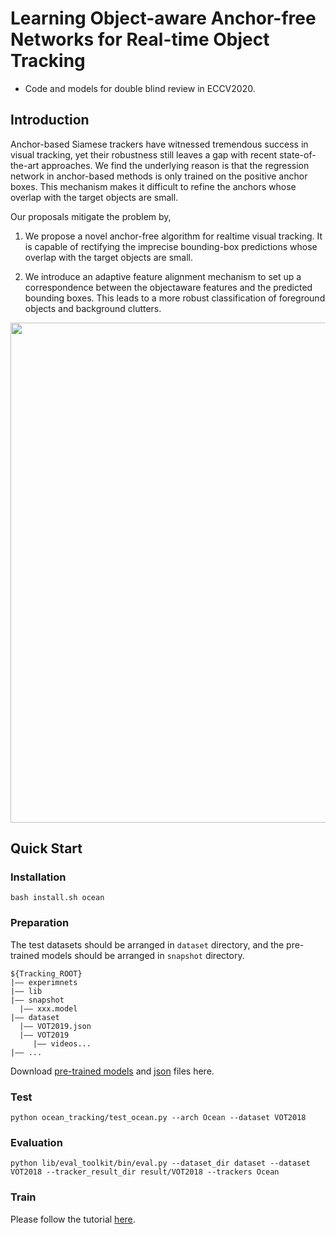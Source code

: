 # Learning Object-aware Anchor-free Networks for Real-time Object Tracking

- Code and models for double blind review in ECCV2020. 

## Introduction
Anchor-based Siamese trackers have witnessed tremendous success in visual tracking, yet their robustness still leaves a gap with recent state-of-the-art approaches. We find the underlying reason is that the regression network in anchor-based methods is only trained on the positive anchor boxes. This mechanism makes it difficult to refine the anchors whose overlap with the target objects are small. 
  
Our proposals mitigate the problem by,
1) We propose a novel anchor-free algorithm for realtime visual tracking. It is capable of rectifying the imprecise bounding-box predictions whose overlap with the target objects are small.

2)  We introduce an adaptive feature alignment mechanism to set up a correspondence between the objectaware features and the predicted bounding boxes. This leads to a more robust classification of foreground objects and background clutters.


<div align="center">
  <img src="demo/ocean.gif" width="800px" />
  <!-- <p>Example SiamFC, SiamRPN and SiamMask outputs.</p> -->
</div>


<!-- ## Results

| Benchmark  | VOT18 | VOT19 | OTB15 | GOT10K | LASOT| 
| :------ | :------: | :------: | :------: | :------: | :------: |
| Performance  | 0.467 | 0.327 | 0.673 | 0.592 | 0.526 |  
| Raw Results|:paperclip: [VOT18](https://drive.google.com/file/d/1VRRAzbePYSqR1O0abR1yINVp561M3mV_/view?usp=sharing) |:paperclip: [VOT19](https://drive.google.com/file/d/1Y-0eBRsqTsfajjJDabkcjCnijtzRoOEQ/view?usp=sharing)  |:paperclip:[OTB15](https://drive.google.com/file/d/17DJRAn-QnTMjnHED8j9AD3qIV2iFx0AJ/view?usp=sharing)  |:paperclip:[GOT10K](https://drive.google.com/file/d/1BStCIGqMaobfEndbqlbhePkGzTcSrFS2/view?usp=sharing)  |:paperclip:[LASOT](https://drive.google.com/file/d/1V8rX1Zkxk1R6Z9q0W4Z9NSx63jIPTFyh/view?usp=sharing) |  
 -->


## Quick Start
### Installation

```
bash install.sh ocean
```

### Preparation
The test datasets should be arranged in `dataset` directory, and the pre-trained models should be arranged in `snapshot` directory.

```
${Tracking_ROOT}
|—— experimnets
|—— lib
|—— snapshot
  |—— xxx.model
|—— dataset
  |—— VOT2019.json 
  |—— VOT2019
     |—— videos...
|—— ...

```
<!-- Download [pre-trained models](https://drive.google.com/drive/folders/1nkSTnyLQidpW67AdD8T7BVsbgrY2_iYt?usp=sharing) and [json](https://drive.google.com/drive/folders/10hDmCLLo0c5Hs12kqB--Ctj95UTiFVrH?usp=sharing) files here. -->

Download [pre-trained models](https://drive.google.com/file/d/1cl5QCasDguiw5RxoIFqBVGTsLfV2cNkm/view?usp=sharing) and [json](https://drive.google.com/open?id=1S-RkzyMVRFWueWW91NmZldUJuDyhGdp1) files here.

<!-- https://drive.google.com/file/d/1bJh5-vdscBHciboAuBG_mTmD-ZvFf8M2/view?usp=sharing -->

### Test
```
python ocean_tracking/test_ocean.py --arch Ocean --dataset VOT2018
```

### Evaluation
```
python lib/eval_toolkit/bin/eval.py --dataset_dir dataset --dataset VOT2018 --tracker_result_dir result/VOT2018 --trackers Ocean
```

<!-- - For other benchmarks, use model [here](https://drive.google.com/drive/folders/1nkSTnyLQidpW67AdD8T7BVsbgrY2_iYt?usp=sharing) and please test the results files in the official toolkit.   -->

<!-- Download [pre-trained models](https://drive.google.com/drive/folders/1nkSTnyLQidpW67AdD8T7BVsbgrY2_iYt?usp=sharing) and [json](https://drive.google.com/drive/folders/10hDmCLLo0c5Hs12kqB--Ctj95UTiFVrH?usp=sharing) files here. -->
 
<!-- ## Parameter Tuning Toolkit :tada::tada:
Lift is short, let's release our hands and brain. With our toolkit, you don't need to analysz how each hyper-parameter influence the final result. **Just a quick click!!** 
```
Coming Soon...
```
Now you can go to bed for a good sleep. The favorable results will come with dawn. -->

### Train

Please follow the tutorial [here](https://github.com/cvsubmit/ocean/blob/master/train.md).






